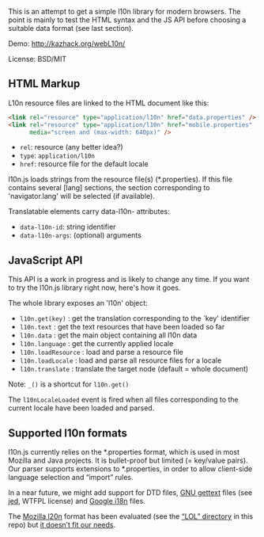 This is an attempt to get a simple l10n library for modern browsers.
The point is mainly to test the HTML syntax and the JS API before choosing a
suitable data format (see last section).

Demo: http://kazhack.org/webL10n/

License: BSD/MIT


HTML Markup
-----------

L10n resource files are linked to the HTML document like this:

```html
<link rel="resource" type="application/l10n" href="data.properties" />
<link rel="resource" type="application/l10n" href="mobile.properties"
      media="screen and (max-width: 640px)" />
```

 * ```rel```: resource (any better idea?)
 * ```type```: ```application/l10n```
 * ```href```: resource file for the default locale

l10n.js loads strings from the resource file(s) (*.properties).
If this file contains several \[lang\] sections, the section corresponding to 
'navigator.lang' will be selected (if available).

Translatable elements carry data-l10n- attributes:

 * ```data-l10n-id```: string identifier
 * ```data-l10n-args```: (optional) arguments


JavaScript API
--------------

This API is a work in progress and is likely to change any time.  If you want to
try the l10n.js library right now, here's how it goes.

The whole library exposes an 'l10n' object:

 * ```l10n.get(key)``` : get the translation corresponding to the `key' identifier
 * ```l10n.text```     : get the text resources that have been loaded so far
 * ```l10n.data```     : get the main object containing all l10n data
 * ```l10n.language``` : get the currently applied locale
 * ```l10n.loadResource```  : load and parse a resource file
 * ```l10n.loadLocale```    : load and parse all resource files for a locale
 * ```l10n.translate```     : translate the target node (default = whole document)
 
Note: ```_()``` is a shortcut for ```l10n.get()```

The ```l10nLocaleLoaded``` event is fired when all files corresponding to the
current locale have been loaded and parsed.


Supported l10n formats
----------------------

l10n.js currently relies on the *.properties format, which is used in most
Mozilla and Java projects. It is bullet-proof but limited (= key/value pairs).
Our parser supports extensions to *.properties, in order to allow client-side
language selection and “import” rules.

In a near future, we might add support for DTD files, 
[GNU gettext](http://www.gnu.org/software/gettext/) files (see
[jed](http://slexaxton.github.com/Jed/), WTFPL license) and
[Google i18n](http://code.google.com/chrome/extensions/i18n.html) files.

The [Mozilla l20n](https://wiki.mozilla.org/L20n) format has been evaluated
(see the [“LOL” directory](https://github.com/fabi1cazenave/webL10n/tree/master/LOL) in this repo) but
[it doesn’t fit our needs](https://github.com/fabi1cazenave/webL10n/tree/master/LOL/data#readme).

